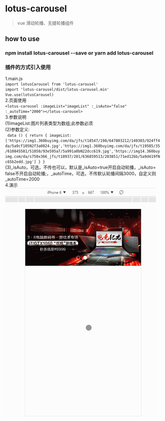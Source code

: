# lotus-carousel

> vue 滑动轮播、无缝轮播组件

## how to use 

### npm install lotus-carousel --save or yarn add lotus-carousel
### 插件的方式引入使用
1.main.js <br/>
`import lotusCarousel from 'lotus-carousel'` <br/>
`import 'lotus-carousel/dist/lotus-carousel.min'` <br/>
`Vue.use(lotusCarousel)` <br/>
2.页面使用 <br/>
`<lotus-carousel :imageList="imageList" :_isAuto="false" :_autoTime="2000"></lotus-carousel>`
<br/>
3.参数说明 <br/>
(1)imageList:图片列表类型为数组;此参数必须 <br/>
(2)参数定义:<br/>```
data () {
                  return {
                      imageList:['https://img1.360buyimg.com/da/jfs/t18547/198/647803212/149303/924ff4da/5a9cf105N2f3a0824.jpg','https://img1.360buyimg.com/da/jfs/t19585/35/610845581/51050/93e595a7/5a991a0bN22dcc619.jpg','https://img14.360buyimg.com/da/s750x366_jfs/t18937/201/636859513/203851/71ed12bb/5a9d419fNc65b2edd.jpg']
                  }
              }```<br/>
(3)_isAuto，可选，不传也可以，默认是_isAuto=true开启自动轮播，_isAuto= false不开启自动轮播;，_autoTime，可选，不传默认轮播间隔3000，自定义则_autoTime=2000 <br/>
4.演示 <br/>
![lotusCarousel](https://raw.githubusercontent.com/winglau14/lotusPackage/master/lotusCarousel/1.gif)



